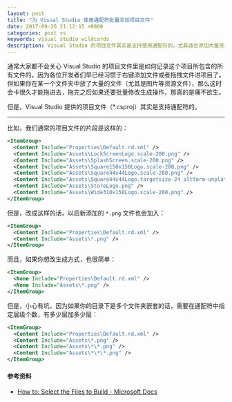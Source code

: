 ```yaml
---
layout: post
title: "为 Visual Studio 使用通配符批量添加项目文件"
date: 2017-09-26 21:12:15 +0800
categories: post vs
keywords: visual studio wildcards
description: Visual Studio 的项目文件其实是支持使用通配符的，尤其适合添加大量资源文件。
---
```


通常大家都不会关心 Visual Studio 的项目文件里是如何记录这个项目所包含的所有文件的，因为各位开发者们早已经习惯于右键添加文件或者拖拽文件进项目了。但如果你在某一个文件夹中放了大量的文件（尤其是图片等资源文件），那么这时会卡很久才能拖进去，拖完之后如果还要批量修改生成操作，那真的是痛不欲生。

但是，Visual Studio 提供的项目文件（*.csproj）其实是支持通配符的。

---

比如，我们通常的项目文件的片段是这样的：

```xml
<ItemGroup>
  <Content Include="Properties\Default.rd.xml" />
  <Content Include="Assets\LockScreenLogo.scale-200.png" />
  <Content Include="Assets\SplashScreen.scale-200.png" />
  <Content Include="Assets\Square150x150Logo.scale-200.png" />
  <Content Include="Assets\Square44x44Logo.scale-200.png" />
  <Content Include="Assets\Square44x44Logo.targetsize-24_altform-unplated.png" />
  <Content Include="Assets\StoreLogo.png" />
  <Content Include="Assets\Wide310x150Logo.scale-200.png" />
</ItemGroup>
```

但是，改成这样的话，以后新添加的 `*.png` 文件也会加入：

```xml
<ItemGroup>
  <Content Include="Properties\Default.rd.xml" />
  <Content Include="Assets\*.png" />
</ItemGroup>
```

而且，如果你想改生成方式，也很简单：

```xml
<ItemGroup>
  <None Include="Properties\Default.rd.xml" />
  <None Include="Assets\*.png" />
</ItemGroup>
```

但是，小心有坑，因为如果你的目录下是多个文件夹嵌套的话，需要在通配符中指定层级个数，有多少层加多少层：

```xml
<ItemGroup>
  <Content Include="Properties\Default.rd.xml" />
  <Content Include="Assets\*.png" />
  <Content Include="Assets\*\*.png" />
  <Content Include="Assets\*\*\*.png" />
</ItemGroup>
```

#### 参考资料

- [How to: Select the Files to Build - Microsoft Docs](https://docs.microsoft.com/en-us/visualstudio/msbuild/how-to-select-the-files-to-build)

